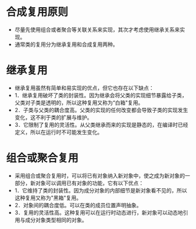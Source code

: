 # 合成复用原则

* 尽量先使用组合或者聚合等关联关系来实现，其次才考虑使用继承关系来实现。
* 通常类的复用分为继承复用和合成复用两种。
# 继承复用
* 继承复用虽然有简单和易实现的优点，但它也存在以下缺点：
* 1．继承复用破坏了类的封装性。因为继承会将父类的实现细节暴露给子类，父类对子类是透明的，所以这种复用又称为“白箱"复用。
* 2．子类与父类的耦合度高。父类的实现的任何改变都会导致子类的实现发生变化，这不利于类的扩展与维护。
* 3．它限制了复用的灵活性。从父类继承而来的实现是静态的，在编译时已经定义，所以在运行时不可能发生变化。
# 组合或聚合复用
* 采用组合或聚合复用时，可以将已有对象纳入新对象中，使之成为新对象的一部分，新对象可以调用已有对象的功能，它有以下优点：
* 1．它维持了类的封装性。因为成分对象的内部细节是新对象看不见的，所以这种复用又称为"黑箱"复用。
* 2．对象间的耦合度低。可以在类的成员位置声明抽象。
* 3．复用的灵活性高。这种复用可以在运行时动态进行，新对象可以动态地引用与成分对象类型相同的对象。